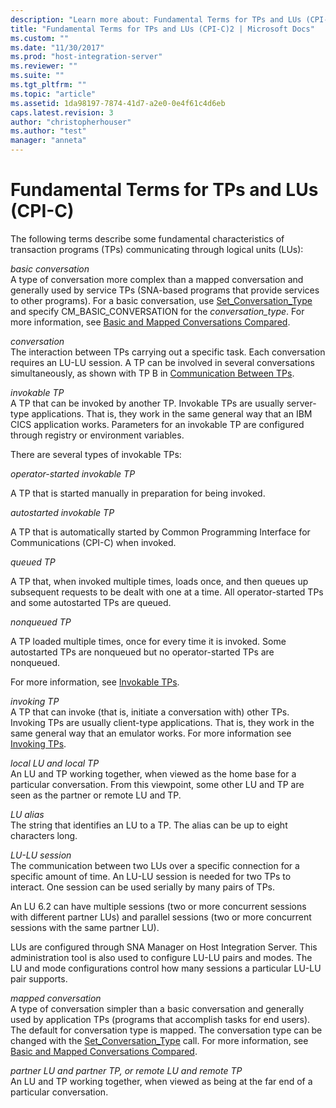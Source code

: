 ```yaml
---
description: "Learn more about: Fundamental Terms for TPs and LUs (CPI-C)"
title: "Fundamental Terms for TPs and LUs (CPI-C)2 | Microsoft Docs"
ms.custom: ""
ms.date: "11/30/2017"
ms.prod: "host-integration-server"
ms.reviewer: ""
ms.suite: ""
ms.tgt_pltfrm: ""
ms.topic: "article"
ms.assetid: 1da98197-7874-41d7-a2e0-0e4f61c4d6eb
caps.latest.revision: 3
author: "christopherhouser"
ms.author: "test"
manager: "anneta"
---
```

# Fundamental Terms for TPs and LUs (CPI-C)
The following terms describe some fundamental characteristics of transaction programs (TPs) communicating through logical units (LUs):  
  
 *basic conversation*  
 A type of conversation more complex than a mapped conversation and generally used by service TPs (SNA-based programs that provide services to other programs). For a basic conversation, use [Set_Conversation_Type](./set-conversation-type-cpi-c-1.md) and specify CM_BASIC_CONVERSATION for the *conversation_type*. For more information, see [Basic and Mapped Conversations Compared](../core/basic-and-mapped-conversations-compared-cpi-c-2.md).  
  
 *conversation*  
 The interaction between TPs carrying out a specific task. Each conversation requires an LU-LU session. A TP can be involved in several conversations simultaneously, as shown with TP B in [Communication Between TPs](../core/communication-between-tps-cpi-c-2.md).  
  
 *invokable TP*  
 A TP that can be invoked by another TP. Invokable TPs are usually server-type applications. That is, they work in the same general way that an IBM CICS application works. Parameters for an invokable TP are configured through registry or environment variables.  
  
 There are several types of invokable TPs:  
  
 *operator-started invokable TP*  
  
 A TP that is started manually in preparation for being invoked.  
  
 *autostarted invokable TP*  
  
 A TP that is automatically started by Common Programming Interface for Communications (CPI-C) when invoked.  
  
 *queued TP*  
  
 A TP that, when invoked multiple times, loads once, and then queues up subsequent requests to be dealt with one at a time. All operator-started TPs and some autostarted TPs are queued.  
  
 *nonqueued TP*  
  
 A TP loaded multiple times, once for every time it is invoked. Some autostarted TPs are nonqueued but no operator-started TPs are nonqueued.  
  
 For more information, see [Invokable TPs](../core/invokable-tps-cpi-c-2.md).  
  
 *invoking TP*  
 A TP that can invoke (that is, initiate a conversation with) other TPs. Invoking TPs are usually client-type applications. That is, they work in the same general way that an emulator works. For more information see [Invoking TPs](../core/invoking-tps-cpi-c-2.md).  
  
 *local LU and local TP*  
 An LU and TP working together, when viewed as the home base for a particular conversation. From this viewpoint, some other LU and TP are seen as the partner or remote LU and TP.  
  
 *LU alias*  
 The string that identifies an LU to a TP. The alias can be up to eight characters long.  
  
 *LU-LU session*  
 The communication between two LUs over a specific connection for a specific amount of time. An LU-LU session is needed for two TPs to interact. One session can be used serially by many pairs of TPs.  
  
 An LU 6.2 can have multiple sessions (two or more concurrent sessions with different partner LUs) and parallel sessions (two or more concurrent sessions with the same partner LU).  
  
 LUs are configured through SNA Manager on Host Integration Server. This administration tool is also used to configure LU-LU pairs and modes. The LU and mode configurations control how many sessions a particular LU-LU pair supports.  
  
 *mapped conversation*  
 A type of conversation simpler than a basic conversation and generally used by application TPs (programs that accomplish tasks for end users). The default for conversation type is mapped. The conversation type can be changed with the [Set_Conversation_Type](./set-conversation-type-cpi-c-1.md) call. For more information, see [Basic and Mapped Conversations Compared](../core/basic-and-mapped-conversations-compared-cpi-c-2.md).  
  
 *partner LU and partner TP, or remote LU and remote TP*  
 An LU and TP working together, when viewed as being at the far end of a particular conversation.
